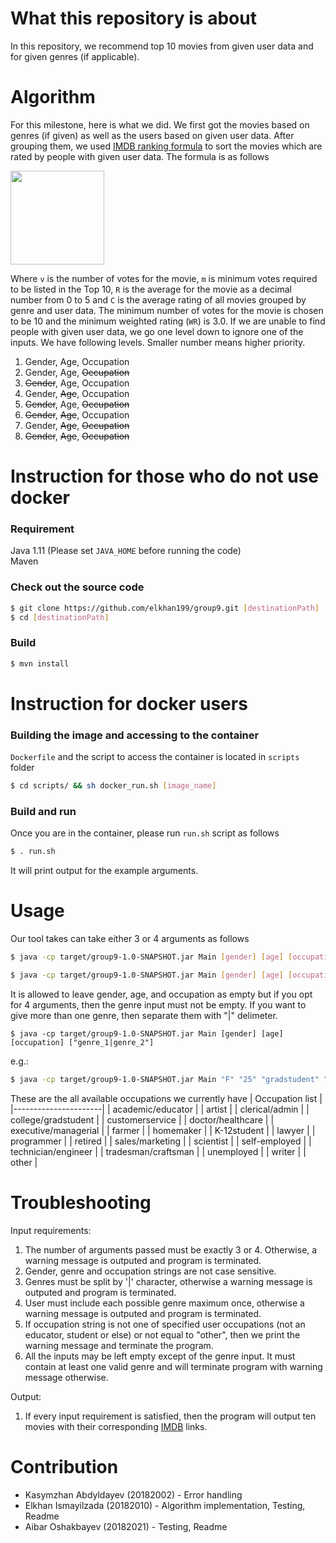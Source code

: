 # What this repository is about
In this repository, we recommend top 10 movies from given user data and for given genres (if applicable).
# Algorithm
For this milestone, here is what we did. We first got the movies based on genres (if given) as well as the users based on given user data. After grouping them, we used [IMDB ranking formula](https://www.fxsolver.com/browse/formulas/Bayes+estimator+-+Internet+Movie+Database+%28IMDB%29) to sort the movies which are rated by people with given user data. The formula is as follows

<img src="https://render.githubusercontent.com/render/math?math=WR%20=\frac{(v*R%20%2B%20m*C)}{(v%2Bm)}" width="150" height="150">

Where ```v``` is the number of votes for the movie, ```m``` is minimum votes required to be listed in the Top 10, ```R``` is the average for the movie as a decimal number from 0 to 5 and ```C``` is the average rating of all movies grouped by genre and user data. The minimum number of votes for the movie is chosen to be 10 and the minimum weighted rating (```WR```) is 3.0. If we are unable to find people with given user data, we go one level down to ignore one of the inputs. We have following levels. Smaller number means higher priority.
1. Gender, Age, Occupation
2. Gender, Age, <del>Occupation</del>
3. <del>Gender</del>, Age, Occupation
4. Gender, <del>Age</del>, Occupation
5. <del>Gender</del>, Age, <del>Occupation</del>
6. <del>Gender</del>, <del>Age</del>, Occupation
7. Gender, <del>Age</del>, <del>Occupation</del>
8. <del>Gender</del>, <del>Age</del>, <del>Occupation</del>
# Instruction for those who do not use docker
### Requirement
Java 1.11 (Please set ```JAVA_HOME``` before running the code)
\
Maven
### Check out the source code
```bash
$ git clone https://github.com/elkhan199/group9.git [destinationPath]
$ cd [destinationPath]
```
### Build
```bash
$ mvn install
```
# Instruction for docker users
### Building the image and accessing to the container
```Dockerfile``` and the script to access the container is located in ```scripts``` folder
```bash
$ cd scripts/ && sh docker_run.sh [image_name]
```
### Build and run
Once you are in the container, please run ```run.sh``` script as follows
```bash
$ . run.sh
```
It will print output for the example arguments.
# Usage
Our tool takes can take either 3 or 4 arguments as follows
```bash
$ java -cp target/group9-1.0-SNAPSHOT.jar Main [gender] [age] [occupation]
```
```bash
$ java -cp target/group9-1.0-SNAPSHOT.jar Main [gender] [age] [occupation] [genre]
```
It is allowed to leave gender, age, and occupation as empty but if you opt for 4 arguments, then the genre input must not be empty. 
If you want to give more than one genre, then separate them with "|" delimeter. 
```
$ java -cp target/group9-1.0-SNAPSHOT.jar Main [gender] [age] [occupation] ["genre_1|genre_2"]
```
e.g.:
```bash
$ java -cp target/group9-1.0-SNAPSHOT.jar Main "F" "25" "gradstudent" "action|comedy"
```
These are the all available occupations we currently have
| Occupation list      |
|----------------------|
| academic/educator    |
| artist               |
| clerical/admin       |
| college/gradstudent  |
| customerservice      |
| doctor/healthcare    |
| executive/managerial |
| farmer               |
| homemaker            |
| K-12student          |
| lawyer               |
| programmer           |
| retired              |
| sales/marketing      |
| scientist            |
| self-employed        |
| technician/engineer  |
| tradesman/craftsman  |
| unemployed           |
| writer               |
| other                |

# Troubleshooting

Input requirements:
1) The number of arguments passed must be exactly 3 or 4. Otherwise, a warning message is outputed and program is terminated.
2) Gender, genre and occupation strings are not case sensitive.
3) Genres must be split by '|' character, otherwise a warning message is outputed and program is terminated.
4) User must include each possible genre maximum once, otherwise a warning message is outputed and program is terminated.
5) If occupation string is not one of specified user occupations (not an educator, student or else) or not equal to "other", then we print the warning message and terminate the program. 
6) All the inputs may be left empty except of the genre input. It must contain at least one valid genre and will terminate program with warning message otherwise.

Output:
1) If every input requirement is satisfied, then the program will output ten movies with their corresponding [IMDB](https://www.imdb.com/) links.



# Contribution
- Kasymzhan Abdyldayev (20182002) - Error handling
- Elkhan Ismayilzada (20182010) - Algorithm implementation, Testing, Readme
- Aibar Oshakbayev (20182021) - Testing, Readme
